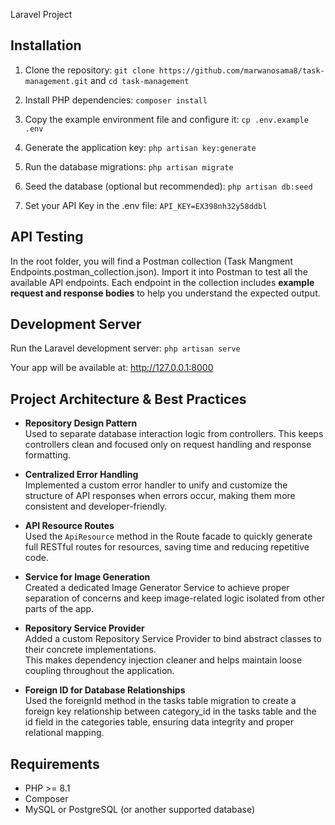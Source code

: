 Laravel Project

## Installation

1. Clone the repository:
   ```git clone https://github.com/marwanosama8/task-management.git```
   and
   ```cd task-management ```

2. Install PHP dependencies:
  ```composer install```

3. Copy the example environment file and configure it:
  ```cp .env.example .env```

4. Generate the application key:
    ```php artisan key:generate```

5. Run the database migrations:
   ```php artisan migrate```

6. Seed the database (optional but recommended):
   ```php artisan db:seed```

7. Set your API Key in the .env file:
   ```API_KEY=EX398nh32y58ddbl```

## API Testing

In the root folder, you will find a Postman collection (Task Mangment Endpoints.postman_collection.json).
Import it into Postman to test all the available API endpoints.
Each endpoint in the collection includes **example request and response bodies** to help you understand the expected output.

## Development Server

Run the Laravel development server:
   ```php artisan serve```

Your app will be available at:
   http://127.0.0.1:8000
   
## Project Architecture & Best Practices

- **Repository Design Pattern**  
  Used to separate database interaction logic from controllers. This keeps controllers clean and focused only on request handling and response formatting.

- **Centralized Error Handling**  
  Implemented a custom error handler to unify and customize the structure of API responses when errors occur, making them more consistent and developer-friendly.

- **API Resource Routes**  
  Used the `ApiResource` method in the Route facade to quickly generate full RESTful routes for resources, saving time and reducing repetitive code.

- **Service for Image Generation**  
  Created a dedicated Image Generator Service to achieve proper separation of concerns and keep image-related logic isolated from other parts of the app.

- **Repository Service Provider**  
  Added a custom Repository Service Provider to bind abstract classes to their concrete implementations.  
  This makes dependency injection cleaner and helps maintain loose coupling throughout the application.

- **Foreign ID for Database Relationships**  
  Used the foreignId method in the tasks table migration to create a foreign key relationship between category_id in the tasks table and the id field in the categories table,
  ensuring data integrity and proper relational mapping.


## Requirements ##

- PHP >= 8.1
- Composer
- MySQL or PostgreSQL (or another supported database)
